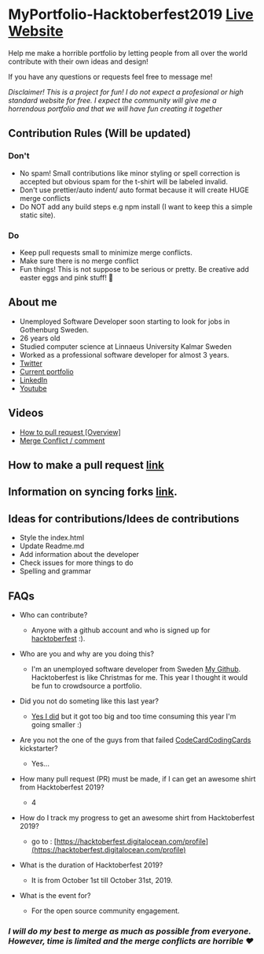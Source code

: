 # MyPortfolio-Hacktoberfest2019 [Live Website](https://bennycarlsson.github.io/MyPortfolio-Hacktoberfest2019/)

Help me make a horrible portfolio by letting people from all over the world contribute with their own ideas and design!

If you have any questions or requests feel free to message me!

_Disclaimer! This is a project for fun! I do not expect a profesional or high standard website for free. I expect the community will give me a horrendous portfolio and that we will have fun creating it together_

## Contribution Rules (Will be updated)

### Don't

- No spam! Small contributions like minor styling or spell correction is accepted but obvious spam for the t-shirt will be labeled invalid.
- Don't use prettier/auto indent/ auto format because it will create HUGE merge conflicts
- Do NOT add any build steps e.g npm install (I want to keep this a simple static site).

### Do

- Keep pull requests small to minimize merge conflicts.
- Make sure there is no merge conflict
- Fun things! This is not suppose to be serious or pretty. Be creative add easter eggs and pink stuff! 🐷

## About me

- Unemployed Software Developer soon starting to look for jobs in Gothenburg Sweden.
- 26 years old
- Studied computer science at Linnaeus University Kalmar Sweden
- Worked as a professional software developer for almost 3 years.
- [Twitter](https://twitter.com/Benny_Carlsson)
- [Current portfolio](https://bennycarlsson.com/)
- [LinkedIn](https://www.linkedin.com/in/benny-carlsson-620226ba/)
- [Youtube](https://www.youtube.com/channel/UCpPEhf3aRau_Tgzbk91YZLg)

## Videos

- [How to pull request [Overview]](https://youtu.be/DIj2q02gvKs)
- [Merge Conflict / comment](https://youtu.be/zOx5PJTY8CI)

## How to make a pull request [link](https://help.github.com/en/desktop/contributing-to-projects/creating-a-pull-request)

## Information on syncing forks [link](https://help.github.com/articles/syncing-a-fork/).

## Ideas for contributions/Idees de contributions

- Style the index.html
- Update Readme.md
- Add information about the developer
- Check issues for more things to do
- Spelling and grammar

## FAQs

- Who can contribute?

  - Anyone with a github account and who is signed up for [hacktoberfest](https://hacktoberfest.digitalocean.com/) :).

- Who are you and why are you doing this?
  - I'm an unemployed software developer from Sweden [My Github](https://github.com/BennyCarlsson). Hacktoberfest is like Christmas for me. This year I thought it would be fun to crowdsource a portfolio.
- Did you not do someting like this last year?
  - [Yes I did](https://github.com/lingonsaft/hacktoberfest) but it got too big and too time consuming this year I'm going smaller :)
- Are you not the one of the guys from that failed [CodeCardCodingCards](https://www.kickstarter.com/projects/lingonsaft/codecardcodingcards) kickstarter?
  - Yes...
- How many pull request (PR) must be made, if I can get an awesome shirt from Hacktoberfest 2019?
  - 4
- How do I track my progress to get an awesome shirt from Hacktoberfest 2019?
  - go to : [https://hacktoberfest.digitalocean.com/profile](https://hacktoberfest.digitalocean.com/profile)
- What is the duration of Hacktoberfest 2019?
  - It is from October 1st till October 31st, 2019.
- What is the event for?
  - For the open source community engagement.

### _I will do my best to merge as much as possible from everyone. However, time is limited and the merge conflicts are horrible ❤️_
